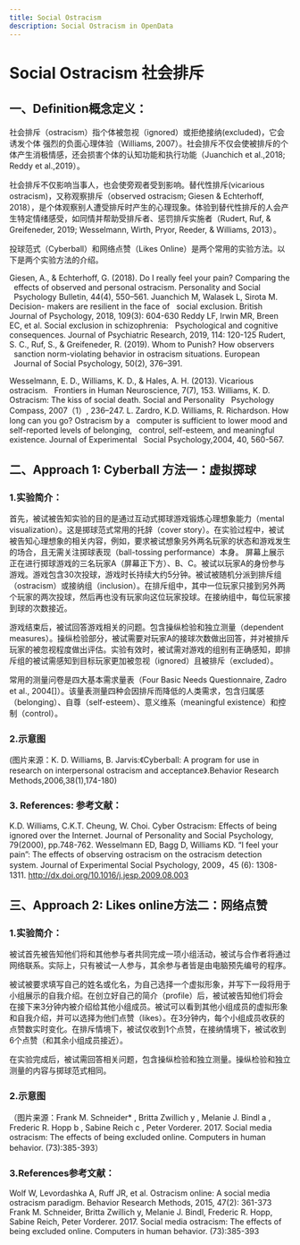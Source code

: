 ```yaml
---
title: Social Ostracism
description: Social Ostracism in OpenData
---
```

# Social Ostracism 社会排斥
## 一、Definition概念定义：
社会排斥（ostracism）指个体被忽视（ignored）或拒绝接纳(excluded)，它会诱发个体
强烈的负面心理体验（Williams, 2007）。社会排斥不仅会使被排斥的个体产生消极情感，还会损害个体的认知功能和执行功能（Juanchich et al.,2018; Reddy et al.,2019）。

社会排斥不仅影响当事人，也会使旁观者受到影响。替代性排斥(vicarious ostracism)，又称观察排斥（observed ostracism; Giesen & Echterhoff, 2018），是个体观察别人遭受排斥时产生的心理现象。体验到替代性排斥的人会产生特定情绪感受，如同情并帮助受排斥者、惩罚排斥实施者（Rudert, Ruf, & Greifeneder, 2019; Wesselmann, Wirth, Pryor, Reeder, & Williams, 2013）。

投球范式（Cyberball）和网络点赞（Likes Online）是两个常用的实验方法。以下是两个实验方法的介绍。

Giesen, A., & Echterhoff, G. (2018). Do I really feel your pain? Comparing the &nbsp;&nbsp;effects of observed and personal ostracism. Personality and Social &nbsp;&nbsp;Psychology Bulletin, 44(4), 550–561.
Juanchich M, Walasek L, Sirota M. Decision- makers are resilient in the face of &nbsp;&nbsp;social exclusion. British Journal of Psychology, 2018, 109(3): 604-630
Reddy LF, Irwin MR, Breen EC, et al. Social exclusion in schizophrenia: 
&nbsp;&nbsp;Psychological and cognitive consequences. Journal of Psychiatric Research, 2019, 114: 120-125
Rudert, S. C., Ruf, S., & Greifeneder, R. (2019). Whom to Punish? How observers &nbsp;&nbsp;sanction norm-violating behavior in ostracism situations. European &nbsp;&nbsp;Journal of Social Psychology, 50(2), 376–391.

Wesselmann, E. D., Williams, K. D., & Hales, A. H. (2013). Vicarious ostracism. &nbsp;&nbsp;Frontiers in Human Neuroscience, 7(7), 153.
Williams, K. D. Ostracism: The kiss of social death. Social and Personality &nbsp;&nbsp;Psychology Compass, 2007（1）, 236–247.
L. Zardro, K.D. Williams, R. Richardson. How long can you go? Ostracism by a &nbsp;&nbsp;computer is sufficient to lower mood and self-reported levels of belonging, &nbsp;&nbsp;control, self-esteem, and meaningful existence. Journal of Experimental &nbsp;&nbsp;Social Psychology,2004, 40, 560-567.       

## 二、Approach 1: Cyberball 方法一：虚拟掷球
### 1.实验简介：

首先，被试被告知实验的目的是通过互动式掷球游戏锻炼心理想象能力（mental visualization）。这是掷球范式常用的托辞（cover story）。在实验过程中，被试被告知心理想象的相关内容，例如，要求被试想象另外两名玩家的状态和游戏发生的场合，且无需关注掷球表现（ball-tossing performance）本身。
屏幕上展示正在进行掷球游戏的三名玩家A（屏幕正下方）、B、C。被试以玩家A的身份参与游戏。游戏包含30次投球，游戏时长持续大约5分钟。被试被随机分派到排斥组（ostracism）或接纳组（inclusion）。在排斥组中，其中一位玩家只接到另外两个玩家的两次投球，然后再也没有玩家向这位玩家投球。在接纳组中，每位玩家接到球的次数接近。

游戏结束后，被试回答游戏相关的问题。包含操纵检验和独立测量（dependent measures）。操纵检验部分，被试需要对玩家A的接球次数做出回答，并对被排斥玩家的被忽视程度做出评估。实验有效时，被试需对游戏的组别有正确感知，即排斥组的被试需感知到目标玩家更加被忽视（ignored）且被排斥（excluded）。

常用的测量问卷是四大基本需求量表（Four Basic Needs Questionnaire, Zadro et al., 2004[]）。该量表测量四种会因排斥而降低的人类需求，包含归属感（belonging）、自尊（self-esteem）、意义维系（meaningful existence）和控制（control）。

### 2.示意图


(图片来源：K. D. Williams, B. Jarvis:《Cyberball: A program for use in research on interpersonal ostracism and acceptance》.Behavior Research Methods,2006,38(1),174-180)

### 3. References: 参考文献：
K.D. Williams, C.K.T. Cheung, W. Choi. Cyber Ostracism: Effects of being ignored over the Internet. Journal of Personality and Social Psychology, 79(2000), pp.748-762.
Wesselmann ED, Bagg D, Williams KD. “I feel your pain”: The effects of observing ostracism on the ostracism detection system. Journal of Experimental Social Psychology, 2009，45 (6): 1308-1311. http://dx.doi.org/10.1016/j.jesp.2009.08.003 

## 三、Approach 2: Likes online方法二：网络点赞
### 1.实验简介：

被试首先被告知他们将和其他参与者共同完成一项小组活动，被试与合作者将通过网络联系。实际上，只有被试一人参与，其余参与者皆是由电脑预先编号的程序。

被试被要求填写自己的姓名或化名，为自己选择一个虚拟形象，并写下一段将用于小组展示的自我介绍。在创立好自己的简介（profile）后，被试被告知他们将会在接下来3分钟内被介绍给其他小组成员。被试可以看到其他小组成员的虚拟形象和自我介绍，并可以选择为他们点赞（likes）。在3分钟内，每个小组成员收获的点赞数实时变化。在排斥情境下，被试仅收到1个点赞，在接纳情境下，被试收到6个点赞（和其余小组成员接近）。

在实验完成后，被试需回答相关问题，包含操纵检验和独立测量。操纵检验和独立测量的内容与掷球范式相同。

### 2.示意图


（图片来源：Frank M. Schneider* , Britta Zwillich y , Melanie J. Bindl a , Frederic R. Hopp b , Sabine Reich c , Peter Vorderer. 2017. Social media ostracism: The effects of being excluded online. Computers in human behavior. (73):385-393）

### 3.References参考文献：
Wolf W, Levordashka A, Ruff JR, et al. Ostracism online: A social media ostracism paradigm. Behavior Research Methods, 2015, 47(2): 361-373
Frank M. Schneider, Britta Zwillich y, Melanie J. Bindl, Frederic R. Hopp, Sabine Reich, Peter Vorderer. 2017. Social media ostracism: The effects of being excluded online. Computers in human behavior. (73):385-393